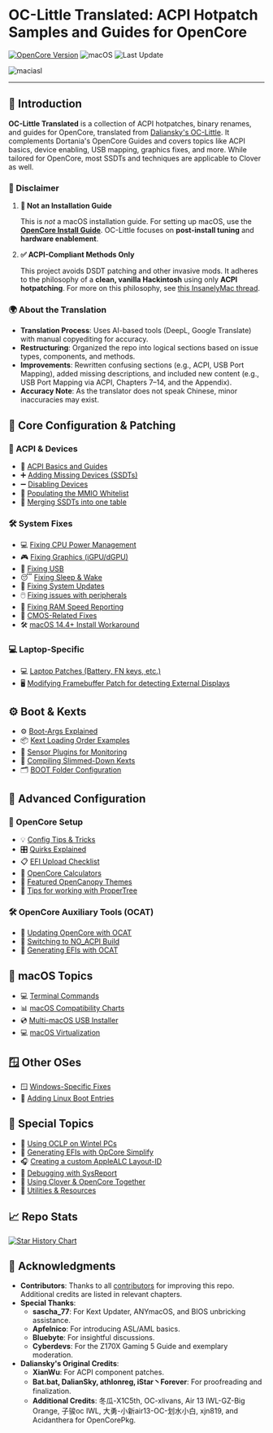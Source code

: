 # OC-Little Translated: ACPI Hotpatch Samples and Guides for OpenCore

[![OpenCore Version](https://img.shields.io/badge/Supported_OpenCore_Version:-≤1.0.5-success.svg)](https://github.com/acidanthera/OpenCorePkg)
![macOS](https://img.shields.io/badge/Supported_macOS:-≤26b3-white.svg)
![Last Update](https://img.shields.io/badge/Last_Update_\(yy/mm/dd\):-25.07.13-blueviolet.svg)

![maciasl](https://user-images.githubusercontent.com/76865553/179583184-5efe6546-9f3a-4899-bdc1-5e9ec5a2927e.png)

---

## 🧰 Introduction

**OC-Little Translated** is a collection of ACPI hotpatches, binary renames, and guides for OpenCore, translated from [Daliansky's OC-Little](https://github.com/daliansky/OC-little). It complements Dortania's OpenCore Guides and covers topics like ACPI basics, device enabling, USB mapping, graphics fixes, and more. While tailored for OpenCore, most SSDTs and techniques are applicable to Clover as well.

### 📌 Disclaimer

1. **🚫 Not an Installation Guide**
   
   This is *not* a macOS installation guide. For setting up macOS, use the [**OpenCore Install Guide**](https://dortania.github.io/OpenCore-Install-Guide/).
   OC-Little focuses on **post-install tuning** and **hardware enablement**.

3. **✅ ACPI-Compliant Methods Only**

   This project avoids DSDT patching and other invasive mods. It adheres to the philosophy of a **clean, vanilla Hackintosh** using only **ACPI hotpatching**.
   For more on this philosophy, see [this InsanelyMac thread](https://www.insanelymac.com/forum/topic/352881-when-is-rebaseregions-necessary/#comment-2790870).

### 🌍 About the Translation

- **Translation Process**: Uses AI-based tools (DeepL, Google Translate) with manual copyediting for accuracy.
- **Restructuring**: Organized the repo into logical sections based on issue types, components, and methods.
- **Improvements**: Rewritten confusing sections (e.g., ACPI, USB Port Mapping), added missing descriptions, and included new content (e.g., USB Port Mapping via ACPI, Chapters 7–14, and the Appendix).
- **Accuracy Note**: As the translator does not speak Chinese, minor inaccuracies may exist.

## 🔧 Core Configuration & Patching

### 📄 ACPI & Devices

* 🧠 [ACPI Basics and Guides](/Content/00_ACPI/README.md)
* ➕ [Adding Missing Devices (SSDTs)](/Content/01_Adding_missing_Devices_and_enabling_Features/README.md)
* ➖ [Disabling Devices](/Content/02_Disabling_Devices/README.md)
* 🧩 [Populating the MMIO Whitelist](/Content/12_MMIO_Whitelist/README.md)
* 🧷 [Merging SSDTs into one table](Content/00_ACPI/SSDT-ALL)

### 🛠️ System Fixes

* :computer: [Fixing CPU Power Management](https://github.com/5T33Z0/OC-Little-Translated/tree/main/Content/01_Adding_missing_Devices_and_enabling_Features/CPU_Power_Management)
* 🎮 [Fixing Graphics (iGPU/dGPU)](/Content/11_Graphics/README.md)
* 🔌 [Fixing USB](/Content/03_USB_Fixes/README.md)
* 😴 [Fixing Sleep & Wake](/Content/04_Fixing_Sleep_and_Wake_Issues/README.md)
* 🔄 [Fixing System Updates](/Content/S_System_Updates/README.md)
* 🖱️ [Fixing issues with peripherals](/Content/13_Peripherals/README.md)
* 🧮 [Fixing RAM Speed Reporting](/Content/15_RAM/README.md)
* 🔋 [CMOS-Related Fixes](/Content/06_CMOS-related_Fixes/README.md)
* 🛠️ [macOS 14.4+ Install Workaround](/Content/W_Workarounds/README.md)

### 💻 Laptop-Specific

* 💻 [Laptop Patches (Battery, FN keys, etc.)](/Content/05_Laptop-specific_Patches/README.md)
* 🖥️ [Modifying Framebuffer Patch for detecting External Displays](/Content/11_Graphics/iGPU/Framebuffer_Patching)

## ⚙️ Boot & Kexts

* ⚙️ [Boot-Args Explained](/Content/H_Boot-args/README.md)
* 📦 [Kext Loading Order Examples](/Content/10_Kexts_Loading_Sequence_Examples/README.md)
* 📡 [Sensor Plugins for Monitoring](/Content/17_SysMon)
* 🧬 [Compiling Slimmed-Down Kexts](/Content/J_Compiling_Kexts/README.md)
* 🗂️ [BOOT Folder Configuration](/Content/07_BOOT_Folder/README.md)

## 🧠 Advanced Configuration

### 🧩 OpenCore Setup

* 💡 [Config Tips & Tricks](/Content/A_Config_Tips_and_Tricks/README.md)
* 🎛️ [Quirks Explained](/Content/08_Quirks/README.md)
* 📋 [EFI Upload Checklist](/Content/M_EFI_Upload_Chklst/README.md)
* 🧮 [OpenCore Calculators](/Content/B_OC_Calculators/README.md)
* 🎨 [Featured OpenCanopy Themes](/Content/T_Themes/README.md)
* 🧠 [Tips for working with ProperTree](/Content/Y_ProperTree_Secrets)

### 🛠️ OpenCore Auxiliary Tools (OCAT)

* 🔄 [Updating OpenCore with OCAT](/Content/D_Updating_OpenCore/README.md)
* 🚫 [Switching to NO\_ACPI Build](/Content/O_OC_NO_ACPI/README.md)
* 🧰 [Generating EFIs with OCAT](/Content/F_Desktop_EFIs/README.md)

## 🍏 macOS Topics

* 💻 [Terminal Commands](/Terminal_Commands.md#readme)
* 📊 [macOS Compatibility Charts](/Content/E_Compatibility_Charts/README.md)
* 💿 [Multi-macOS USB Installer](/Content/U_USB_Multi_installer/README.md)
* 💻 [macOS Virtualization](/Content/V_Virtualization/README.md)

## 🪟 Other OSes

* 🪟 [Windows-Specific Fixes](/Content/I_Windows/README.md)
* 🐧 [Adding Linux Boot Entries](/Content/G_Linux/README.md)

## 🧪 Special Topics

* 🧼 [Using OCLP on Wintel PCs](/Content/14_OCLP_Wintel/README.md)
* 🧰 [Generating EFIs with OpCore Simplify](/Content/P_OpCore_Simplify/README.md)
* 🎧 [Creating a custom AppleALC Layout-ID](/Content/L_ALC_Layout-ID/README.md)
* 🐛 [Debugging with SysReport](/Content/K_Debugging/README.md)
* 🔀 [Using Clover & OpenCore Together](/Content/R_BootloaderChooser/README.md)
* 🧃 [Utilities & Resources](/Content/C_Utilities_and_Resources/README.md)

## 📈 Repo Stats

<a href="https://star-history.com/#5T33Z0/OC-Little-Translated&Date">
 <picture>
   <source media="(prefers-color-scheme: dark)" srcset="https://api.star-history.com/svg?repos=5T33Z0/OC-Little-Translated&type=Date&theme=dark" />
   <source media="(prefers-color-scheme: light)" srcset="https://api.star-history.com/svg?repos=5T33Z0/OC-Little-Translated&type=Date" />
   <img alt="Star History Chart" src="https://api.star-history.com/svg?repos=5T33Z0/OC-Little-Translated&type=Date" />
 </picture>
</a>

## 🙏 Acknowledgments

- **Contributors**: Thanks to all [contributors](https://github.com/5T33Z0/OC-Little-Translated/graphs/contributors) for improving this repo. Additional credits are listed in relevant chapters.
- **Special Thanks**:
  - **sascha_77**: For Kext Updater, ANYmacOS, and BIOS unbricking assistance.
  - **Apfelnico**: For introducing ASL/AML basics.
  - **Bluebyte**: For insightful discussions.
  - **Cyberdevs**: For the Z170X Gaming 5 Guide and exemplary moderation.
- **Daliansky's Original Credits**:
  - **XianWu**: For ACPI component patches.
  - **Bat.bat, DalianSky, athlonreg, iStar丶Forever**: For proofreading and finalization.
  - **Additional Credits**: 冬瓜-X1C5th, OC-xlivans, Air 13 IWL-GZ-Big Orange, 子骏oc IWL, 大勇-小新air13-OC-划水小白, xjn819, and Acidanthera for OpenCorePkg.
